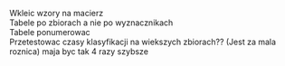 Wkleic wzory na macierz  
Tabele po zbiorach a nie po wyznacznikach  
Tabele ponumerowac  
Przetestowac czasy klasyfikacji na wiekszych zbiorach?? (Jest za mala roznica) maja byc tak 4 razy szybsze